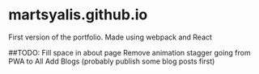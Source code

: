 # martsyalis.github.io

First version of the portfolio. Made using webpack and React

##TODO:
Fill space in about page
Remove animation stagger going from PWA to All
Add Blogs (probably publish some blog posts first)
  